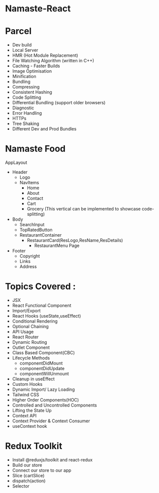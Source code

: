 # Namaste-React

# Parcel

- Dev build
- Local Server
- HMR (Hot Module Replacement)
- File Watching Algorithm (written in C++)
- Caching - Faster Builds
- Image Optimisation
- Minification
- Bundling
- Compressing
- Consistent Hashing
- Code Splitting
- Differential Bundling (support older browsers)
- Diagnostic
- Error Handling
- HTTPs
- Tree Shaking
- Different Dev and Prod Bundles

# Namaste Food

AppLayout

- Header
  - Logo
  - NavItems
    - Home
    - About
    - Contact
    - Cart
    - Grocery (This vertical can be implemented to showcase code-splitting)
- Body
  - SearchInput
  - TopRatedButton
  - RestaurantContainer
    - RestaurantCard(ResLogo,ResName,ResDetails)
      - RestaurantMenu Page
- Footer
  - Copyright
  - Links
  - Address

# Topics Covered :

- JSX
- React Functional Component
- Import/Export
- React Hooks (useState,useEffect)
- Conditional Rendering
- Optional Chaining
- API Usage
- React Router
- Dynamic Routing
- Outlet Component
- Class Based Component(CBC)
- Lifecycle Methods
  - componentDidMount
  - componentDidUpdate
  - componentWillUnmount
- Cleanup in useEffect
- Custom Hooks
- Dynamic Import/ Lazy Loading
- Tailwind CSS
- Higher Order Components(HOC)
- Controlled and Uncontrolled Components
- Lifting the State Up
- Context API
- Context Provider & Context Consumer
- useContext hook

# Redux Toolkit

- Install @reduxjs/toolkit and react-redux
- Build our store
- Connect our store to our app
- Slice (cartSlice)
- dispatch(action)
- Selector
